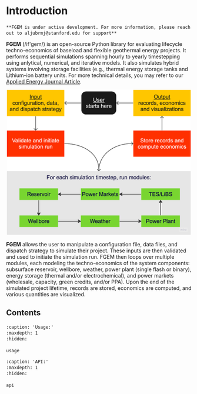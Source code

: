 # Introduction

```{warning}
**FGEM is under active development. For more information, please reach out to aljubrmj@stanford.edu for support**
```

**FGEM** (/if'gem/) is an open-source Python library for evaluating lifecycle techno-economics of baseload and flexible geothermal energy projects. It performs sequential simulations spanning hourly to yearly timestepping using anlytical, numerical, and iterative models. It also simulates hybrid systems involving storage facilities (e.g., thermal energy storage tanks and Lithium-ion battery units. For more technical details, you may refer to our [Applied Energy Journal Article](https://doi.org/10.1016/j.apenergy.2023.122125).

<div align="center">
  <img src="_static/flowchart.png" alt="logo" width="500" height="auto" />
</div>

**FGEM** allows the user to manipulate a configuration file, data files, and dispatch strategy to simulate their project. These inputs are then validated and used to initiate the simulation run. FGEM then loops over multiple modules, each modeling the techno-economics of the system components: subsurface reservoir, wellbore, weather, power plant (single flash or binary), energy storage (thermal and/or electrochemical), and power markets (wholesale, capacity, green credits, and/or PPA). Upon the end of the simulated project lifetime, records are stored, economics are computed, and various quantities are visualized.

Contents
--------

```{toctree}
:caption: 'Usage:'
:maxdepth: 1
:hidden:

usage
```

```{toctree}
:caption: 'API:'
:maxdepth: 1
:hidden:

api
```
